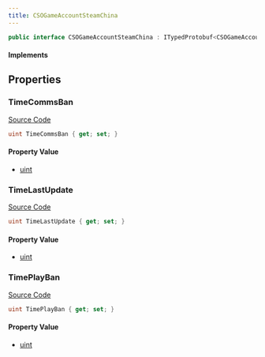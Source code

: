 ```yaml
---
title: CSOGameAccountSteamChina
---
```


```csharp
public interface CSOGameAccountSteamChina : ITypedProtobuf<CSOGameAccountSteamChina>, INativeHandle
```

#### Implements

## Properties

### TimeCommsBan

[Source Code](https://github.com/swiftly-solution/swiftlys2/blob/main/managed/src/SwiftlyS2.Generated/Protobufs/Interfaces/CSOGameAccountSteamChina.cs#L16)

```csharp
uint TimeCommsBan { get; set; }
```

#### Property Value

- [uint](https://learn.microsoft.com/dotnet/api/system.uint32)

### TimeLastUpdate

[Source Code](https://github.com/swiftly-solution/swiftlys2/blob/main/managed/src/SwiftlyS2.Generated/Protobufs/Interfaces/CSOGameAccountSteamChina.cs#L13)

```csharp
uint TimeLastUpdate { get; set; }
```

#### Property Value

- [uint](https://learn.microsoft.com/dotnet/api/system.uint32)

### TimePlayBan

[Source Code](https://github.com/swiftly-solution/swiftlys2/blob/main/managed/src/SwiftlyS2.Generated/Protobufs/Interfaces/CSOGameAccountSteamChina.cs#L19)

```csharp
uint TimePlayBan { get; set; }
```

#### Property Value

- [uint](https://learn.microsoft.com/dotnet/api/system.uint32)

